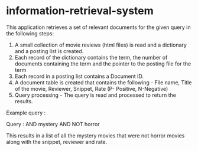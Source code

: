 # information-retrieval-system

This application retrieves a set of relevant documents for the given query in the following steps: 

1. A small collection of movie reviews (html files) is read and a dictionary and a posting list is created.
2. Each record of the dictionary contains the term, the number of documents containing the term and the pointer to the posting file for the term
3. Each record in a posting list contains a Document ID.
4. A document table is created that contains the following - File name, Title of the movie, Reviewer, Snippet, Rate (P- Positive, N-Negative)
5. Query processing - The query is read and processed to return the results.

Example query : 

Query : AND mystery AND NOT horror

This results in a list of all the mystery movies that were not horror movies along with the snippet, reviewer and rate.
